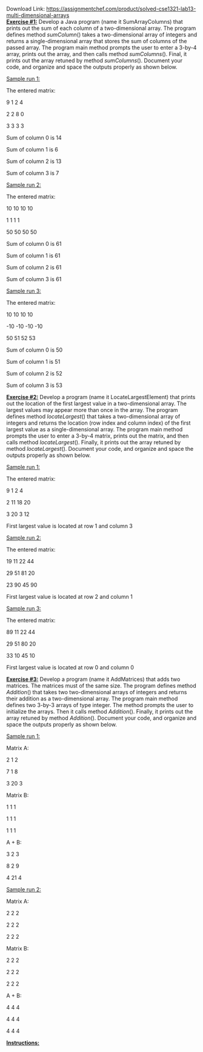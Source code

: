 Download Link: https://assignmentchef.com/product/solved-cse1321-lab13-multi-dimensional-arrays
<br>
<strong><u>Exercise #1:</u></strong> Develop a Java program (name it SumArrayColumns) that prints out the sum of each column of a two-dimensional array. The program defines method <em>sumColumn</em>() takes a two-dimensional array of integers and returns a single-dimensional array that stores the sum of columns of the passed array. The program main method prompts the user to enter a 3-by-4 array, prints out the array, and then calls method <em>sumColumns</em>(). Final, it prints out the array retuned by method <em>sumColumns</em>(). Document your code, and organize and space the outputs properly as shown below.

<u>Sample run 1:</u>




The entered matrix:

9    1    2    4

2    2    8    0

3    3    3    3




Sum of column 0 is 14

Sum of column 1 is 6

Sum of column 2 is 13

Sum of column 3 is 7




<u>Sample run 2:</u>




The entered matrix:

10   10   10   10

1    1    1    1

50   50   50   50




Sum of column 0 is 61

Sum of column 1 is 61

Sum of column 2 is 61

Sum of column 3 is 61




<u>Sample run 3:</u>




The entered matrix:

10   10   10   10

-10  -10  -10  -10

50   51   52   53




Sum of column 0 is 50

Sum of column 1 is 51

Sum of column 2 is 52

Sum of column 3 is 53







<strong><u>Exercise #2:</u></strong> Develop a program (name it LocateLargestElement) that prints out the location of the first largest value in a two-dimensional array. The largest values may appear more than once in the array. The program defines method <em>locateLargest</em>() that takes a two-dimensional array of integers and returns the location (row index and column index) of the first largest value as a single-dimensional array. The program main method prompts the user to enter a 3-by-4 matrix, prints out the matrix, and then calls method <em>locateLargest</em>(). Finally, it prints out the array retuned by method <em>locateLargest</em>(). Document your code, and organize and space the outputs properly as shown below.




<u>Sample run 1:</u>




The entered matrix:

9    1    2    4

2    11   18   20

3    20   3    12




First largest value is located at row 1 and column 3




<u>Sample run 2:</u>




The entered matrix:

19   11   22   44

29   51   81   20

23   90   45   90




First largest value is located at row 2 and column 1




<u>Sample run 3:</u>




The entered matrix:

89   11   22   44

29   51   80   20

33   10   45   10




First largest value is located at row 0 and column 0







<strong><u>Exercise #3:</u></strong> Develop a program (name it AddMatrices) that adds two matrices. The matrices must of the same size. The program defines method <em>Addition</em>() that takes two two-dimensional arrays of integers and returns their addition as a two-dimensional array. The program main method defines two 3-by-3 arrays of type integer. The method prompts the user to initialize the arrays. Then it calls method <em>Addition</em>(). Finally, it prints out the array retuned by method <em>Addition</em>(). Document your code, and organize and space the outputs properly as shown below.




<u>Sample run 1:</u>




Matrix A:

2    1    2

7    1    8

3    20   3




Matrix B:

1    1    1

1    1    1

1    1    1




A + B:

3    2    3

8    2    9

4    21   4




<u>Sample run 2:</u>







Matrix A:

2    2    2

2    2    2

2    2    2




Matrix B:

2    2    2

2    2    2

2    2    2




A + B:

4    4    4

4    4    4

4    4    4







<strong><u>Instructions:</u></strong>